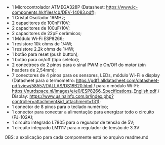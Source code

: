 - 1 Microcontrolador ATMEGA328P (Datasheet: https://www.ic-components.hk/files/cb/DEV-14083.pdf);
- 1 Cristal Oscilador 16MHz; 
- 2 capacitores de 100nF/10V;
- 2 capacitores de 100uF/10V;
- 2 capacitores de 22pF cerâmicos;
- 1 Módulo Wi-Fi ESP8266;
- 1 resistore 10k ohms de 1/4W;
- 1 resistore 2.2k ohms de 1/4W;
- 1 botão para reset (push button);
- 1 botão para on/off (tipo seletor);
- 2 conectroes de 2 pinos para o sinal PWM e On/Off do motor (pin headers de 2,54mm);
- 7 conectores de 4 pinos para os sensores, LEDs, módulo Wi-Fi e display (Datasheet para o termometro: https://pdf1.alldatasheet.com/datasheet-pdf/view/58557/DALLAS/DS18B20.html / para o módulo Wi-Fi: https://nurdspace.nl/images/e/e0/ESP8266_Specifications_English.pdf / Display: https://www.usinainfo.com.br/index.php?controller=attachment&id_attachment=131);
- 1 conector de 8 pinos para o teclado numérico;
- 1 conector para conectar a alimentação para energizar todo o circuito (PJ-102A);
- 1 circuito integrado L7805 para o reguador de tensão de 5V;
- 1 circuito integrado LM1117 para o regulador de tensão de 3.3V

OBS: a explicação para cada compomente está no arquivo readme.md
